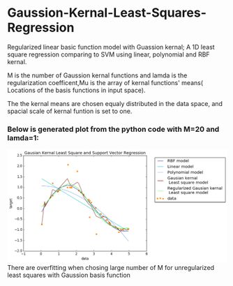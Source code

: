 # Gaussion-Kernal-Least-Squares-Regression
Regularized linear basic function model with Guassion kernal; A 1D least square regression comparing to SVM using linear, polynomial and RBF kernal.

M is the number of Gaussion kernal functions and lamda is the regularization coefficent,Mu is the array of kernal functions' means( Locations of the basis functions in input space).

The the kernal means are chosen equaly distributed in the data space, and spacial scale of kernal funtion is set to one. 

### Below is generated plot from the python code with M=20 and lamda=1:

![plot](./regression_plot.png)
There are overfitting when chosing large number of M for unregularized least squares with Gaussion basis function
